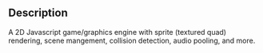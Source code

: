 ## Description

A 2D Javascript game/graphics engine with sprite (textured quad) rendering, scene mangement, collision detection, audio pooling, and more.
